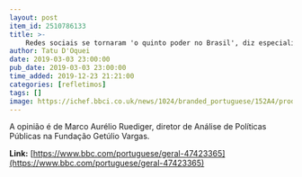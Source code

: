 ```yaml
---
layout: post
item_id: 2510786133
title: >-
    Redes sociais se tornaram 'o quinto poder no Brasil', diz especialista
author: Tatu D'Oquei
date: 2019-03-03 23:00:00
pub_date: 2019-03-03 23:00:00
time_added: 2019-12-23 21:21:00
categories: [refletimos]
tags: []
image: https://ichef.bbci.co.uk/news/1024/branded_portuguese/152A4/production/_104329668_hi050454435.jpg
---
```


A opinião é de Marco Aurélio Ruediger, diretor de Análise de Políticas Públicas na Fundação Getúlio Vargas.

**Link:** [https://www.bbc.com/portuguese/geral-47423365](https://www.bbc.com/portuguese/geral-47423365)

